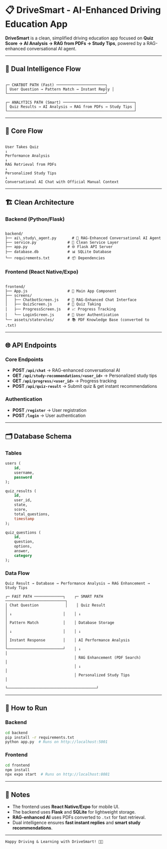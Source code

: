 
# 📋 DriveSmart - AI-Enhanced Driving Education App

**DriveSmart** is a clean, simplified driving education app focused on **Quiz Score → AI Analysis → RAG from PDFs → Study Tips**, powered by a RAG-enhanced conversational AI agent.

---

## 🔄 Dual Intelligence Flow

```

┌─ CHATBOT PATH (Fast) ──────────────────────┐
│ User Question → Pattern Match → Instant Reply │
└────────────────────────────────────────────┘

┌─ ANALYTICS PATH (Smart) ────────────────────────────────┐
│ Quiz Results → AI Analysis → RAG from PDFs → Study Tips │
└─────────────────────────────────────────────────────────┘

```

---

## 🎯 Core Flow

```

User Takes Quiz
↓
Performance Analysis
↓
RAG Retrieval from PDFs
↓
Personalized Study Tips
↓
Conversational AI Chat with Official Manual Context

```

---

## 🏗️ Clean Architecture

### Backend (Python/Flask)

```

backend/
├── ai\_study\_agent.py       # 🤖 RAG-Enhanced Conversational AI Agent
├── service.py              # 🔧 Clean Service Layer
├── app.py                  # 🌐 Flask API Server
├── database.db             # 📊 SQLite Database
└── requirements.txt        # 📦 Dependencies

```

### Frontend (React Native/Expo)

```

frontend/
├── App.js                  # 📱 Main App Component
├── screens/
│   ├── ChatbotScreen.js    # 💬 RAG-Enhanced Chat Interface
│   ├── QuizScreen.js       # 📝 Quiz Taking
│   ├── ProgressScreen.js   # 📈 Progress Tracking
│   └── LoginScreen.js      # 🔐 User Authentication
└── assets/staterules/      # 📚 PDF Knowledge Base (converted to .txt)

````

---

## 🌐 API Endpoints

### Core Endpoints

- **POST `/api/chat`** → RAG-enhanced conversational AI  
- **GET `/api/study-recommendations/<user_id>`** → Personalized study tips  
- **GET `/api/progress/<user_id>`** → Progress tracking  
- **POST `/api/quiz-result`** → Submit quiz & get instant recommendations  

### Authentication

- **POST `/register`** → User registration  
- **POST `/login`** → User authentication  

---

## 🗂️ Database Schema

### Tables

```sql
users (
    id,
    username,
    password
);

quiz_results (
    id,
    user_id,
    state,
    score,
    total_questions,
    timestamp
);

quiz_questions (
    id,
    question,
    options,
    answer,
    category
);
````

### Data Flow

```
Quiz Result → Database → Performance Analysis → RAG Enhancement → Study Tips
```

```
┌─ FAST PATH ─────────────┐    ┌─ SMART PATH ───────────────────────────┐
│ Chat Question            │    │ Quiz Result                            │
│ ↓                       │    │ ↓                                      │
│ Pattern Match           │    │ Database Storage                       │
│ ↓                       │    │ ↓                                      │
│ Instant Response        │    │ AI Performance Analysis                │
└─────────────────────────┘    │ ↓                                      │
                               │ RAG Enhancement (PDF Search)           │
                               │ ↓                                      │
                               │ Personalized Study Tips                │
                               └────────────────────────────────────────┘
```

---

## 🚀 How to Run

### Backend

```bash
cd backend
pip install -r requirements.txt
python app.py  # Runs on http://localhost:5001
```

### Frontend

```bash
cd frontend
npm install
npx expo start  # Runs on http://localhost:8081
```

---

## 📝 Notes

* The frontend uses **React Native/Expo** for mobile UI.
* The backend uses **Flask** and **SQLite** for lightweight storage.
* **RAG-enhanced AI** uses PDFs converted to `.txt` for fast retrieval.
* Dual intelligence ensures **fast instant replies** and **smart study recommendations**.

---

```
Happy Driving & Learning with DriveSmart! 🚗💡
```

